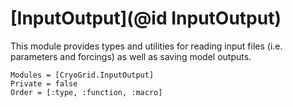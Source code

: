 # [InputOutput](@id InputOutput)

This module provides types and utilities for reading input files (i.e. parameters and forcings) as well as saving model outputs.

```@autodocs
Modules = [CryoGrid.InputOutput]
Private = false
Order = [:type, :function, :macro]
```